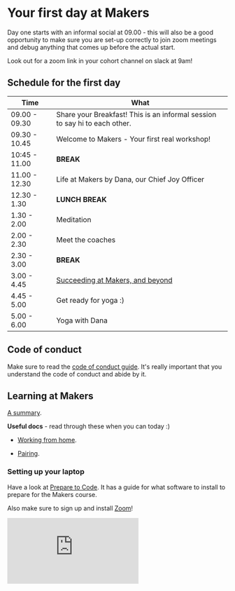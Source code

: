 # Your first day at Makers

Day one starts with an informal social at 09.00 - this will also be a good opportunity to make sure you are set-up correctly to join zoom meetings and debug anything that comes up before the actual start.

Look out for a zoom link in your cohort channel on slack at 9am!

## Schedule for the first day

| Time | What |
| --- | --- |
| 09.00 - 09.30 | Share your Breakfast! This is an informal session to say hi to each other. |
| 09.30 - 10.45 | Welcome to Makers - Your first real workshop! |
| 10:45 - 11.00 | **BREAK** |
| 11.00 - 12.30 | Life at Makers by Dana, our Chief Joy Officer |
| 12.30 - 1.30 | **LUNCH BREAK** |
| 1.30 - 2.00 | Meditation |
| 2.00 - 2.30 | Meet the coaches |
| 2.30 - 3.00 | **BREAK** |
| 3.00 - 4.45 | [Succeeding at Makers, and beyond](https://github.com/makersacademy/course/blob/master/goals/README.md) |
| 4.45 - 5.00 | Get ready for yoga :) |
| 5.00 - 6.00 | Yoga with Dana |

## Code of conduct

Make sure to read the [code of conduct guide](../../code_of_conduct_guide.md).  It's really important that you understand the code of conduct and abide by it.

## Learning at Makers

[A summary](https://github.com/makersacademy/course/blob/master/pills/learning_at_makers.md).

**Useful docs** - read through these when you can today :) 

* [Working from home](https://github.com/makersacademy/course/blob/master/pills/working-from-home.md).

* [Pairing](https://github.com/makersacademy/course/blob/master/pills/remote-pairing.md).

### Setting up your laptop

Have a look at [Prepare to Code](http://www.preparetocode.io/).  It has a guide for what software to install to prepare for the Makers course.

Also make sure to sign up and install [Zoom](https://zoom.us/)!


![Tracking pixel](https://githubanalytics.herokuapp.com/course/sequence/remote/day_one.md)
